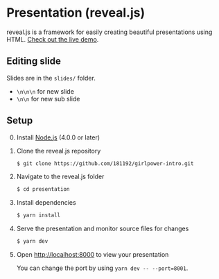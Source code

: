 # Presentation (reveal.js)

reveal.js is a framework for easily creating beautiful presentations using HTML. [Check out the live demo](http://revealjs.com/).

## Editing slide

Slides are in the `slides/` folder.

- `\n\n\n` for new slide
- `\n\n` for new sub slide

## Setup

0. Install [Node.js](http://nodejs.org/) (4.0.0 or later)

1. Clone the reveal.js repository
   ```sh
   $ git clone https://github.com/181192/girlpower-intro.git
   ```

2. Navigate to the reveal.js folder
   ```sh
   $ cd presentation
   ```

3. Install dependencies
   ```sh
   $ yarn install
   ```

4. Serve the presentation and monitor source files for changes
   ```sh
   $ yarn dev
   ```

5. Open <http://localhost:8000> to view your presentation

   You can change the port by using `yarn dev -- --port=8001`.